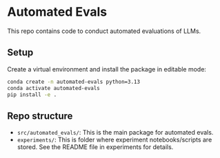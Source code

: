 # Automated Evals

This repo contains code to conduct automated evaluations of LLMs.


## Setup

Create a virtual environment and install the package in editable mode:

```bash
conda create -n automated-evals python=3.13
conda activate automated-evals
pip install -e .
```

## Repo structure

- `src/automated_evals/`: This is the main package for automated evals.
- `experiments/`: This is folder where experiment notebooks/scripts are stored.
See the README file in experiments for details.